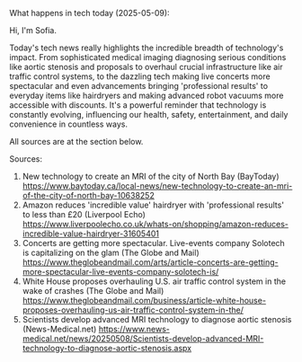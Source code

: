 What happens in tech today (2025-05-09):

Hi, I'm Sofia.

Today's tech news really highlights the incredible breadth of technology's impact. From sophisticated medical imaging diagnosing serious conditions like aortic stenosis and proposals to overhaul crucial infrastructure like air traffic control systems, to the dazzling tech making live concerts more spectacular and even advancements bringing 'professional results' to everyday items like hairdryers and making advanced robot vacuums more accessible with discounts. It's a powerful reminder that technology is constantly evolving, influencing our health, safety, entertainment, and daily convenience in countless ways.

All sources are at the section below.

Sources:
1. New technology to create an MRI of the city of North Bay (BayToday)
   https://www.baytoday.ca/local-news/new-technology-to-create-an-mri-of-the-city-of-north-bay-10638252
2. Amazon reduces 'incredible value' hairdryer with 'professional results' to less than £20 (Liverpool Echo)
   https://www.liverpoolecho.co.uk/whats-on/shopping/amazon-reduces-incredible-value-hairdryer-31605401
3. Concerts are getting more spectacular. Live-events company Solotech is capitalizing on the glam (The Globe and Mail)
   https://www.theglobeandmail.com/arts/article-concerts-are-getting-more-spectacular-live-events-company-solotech-is/
4. White House proposes overhauling U.S. air traffic control system in the wake of crashes (The Globe and Mail)
   https://www.theglobeandmail.com/business/article-white-house-proposes-overhauling-us-air-traffic-control-system-in-the/
5. Scientists develop advanced MRI technology to diagnose aortic stenosis (News-Medical.net)
   https://www.news-medical.net/news/20250508/Scientists-develop-advanced-MRI-technology-to-diagnose-aortic-stenosis.aspx